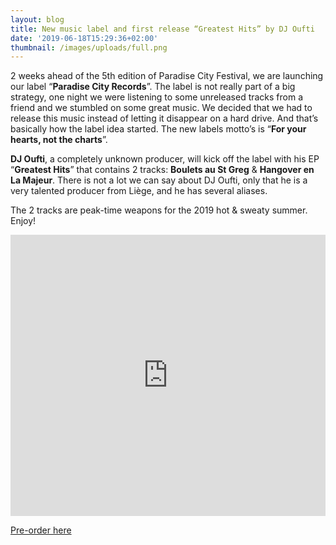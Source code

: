 ```yaml
---
layout: blog
title: New music label and first release “Greatest Hits” by DJ Oufti
date: '2019-06-18T15:29:36+02:00'
thumbnail: /images/uploads/full.png
---
```

2 weeks ahead of the 5th edition of Paradise City Festival, we are launching our label “**Paradise City Records**”. The label is not really part of a big strategy, one night we were listening to some unreleased tracks from a friend and we stumbled on some great music. We decided that we had to release this music instead of letting it disappear on a hard drive. And that’s basically how the label idea started. The new labels motto’s is “**For your hearts, not the charts**”.

**DJ Oufti**, a completely unknown producer, will kick off the label with his EP “**Greatest Hits**” that contains 2 tracks: **Boulets au St Greg** & **Hangover en La Majeur**. There is not a lot we can say about DJ Oufti, only that he is a very talented producer from Liège, and he has several aliases.

The 2 tracks are peak-time weapons for the 2019 hot & sweaty summer. Enjoy!

<iframe width="100%" height="450" scrolling="no" frameborder="no" allow="autoplay" src="https://w.soundcloud.com/player/?url=https%3A//api.soundcloud.com/playlists/806675727&color=%2354245c&auto_play=false&hide_related=false&show_comments=true&show_user=true&show_reposts=false&show_teaser=true"></iframe>

<a class="w-button btcta rev" href="https://fanlink.to/PCR001D" target="_blank" style="position:relative">Pre-order here</a>
